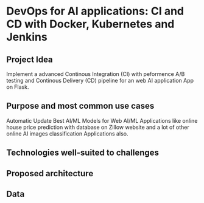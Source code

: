 # DevOps for AI applications: CI and CD with Docker, Kubernetes and Jenkins

## Project Idea 
Implement a advanced Continous Integration (CI) with peformence A/B testing and Continous Delivery (CD) pipeline for an web AI application App on Flask.
## Purpose and most common use cases

Automatic Update Best AI/ML Models for Web AI/ML Applications like online house price prediction with database on Zillow website and a lot of other online AI images classification Applications also. 

## Technologies well-suited to challenges



## Proposed architecture



## Data
